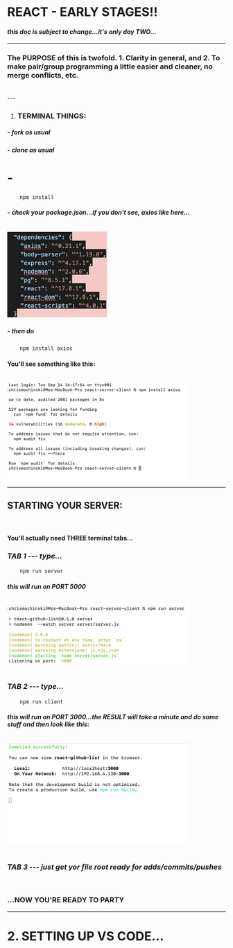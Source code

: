 # REACT - EARLY STAGES!!
  
#### _this doc is subject to change...it's only day TWO..._
---
### The PURPOSE of this is twofold. 1. Clarity in general, and 2. To make pair/group programming a little easier and cleaner, no merge conflicts, etc. 
<br />
---

1. ### TERMINAL THINGS:

##### - _fork as usual_
##### - _clone as usual_
# -      
        npm install
#### - _check your package.json...if you don't see, axios like here..._

<br />
<img src="./reactSlides/0checkForAxios.png" alt="json screengrab" width="230"/><br />

##### - _then do_ 

        npm install axios

#### You'll see something like this:

<br />
<img src="./reactSlides/npmInstallAxios.png" alt="terminal result of axios install" width="420"/><br />

---
## STARTING YOUR SERVER: 
<br />

#### You'll actually need THREE terminal tabs...

### _TAB 1 --- type..._


        npm run server

#### _this will run on PORT 5000_

<br />
<img src="./reactSlides/npmRunServer.png" alt="run server result" width="420"/><br />

<br />


### _TAB 2 --- type..._


        npm run client

#### _this will run on PORT 3000...the RESULT will take a minute and do some stuff and then look like this:_
<br />
<img src="./reactSlides/npmRunClient.png" alt="run server result" width="420"/><br />

<br />

### _TAB 3 --- just get yor file root ready for adds/commits/pushes_ 
<br />

### ...NOW YOU'RE READY TO PARTY
---

# 2. SETTING UP VS CODE...



